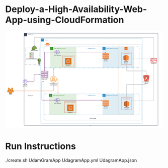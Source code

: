 # Deploy-a-High-Availability-Web-App-using-CloudFormation
![alt text](https://github.com/BradMHunter/Deploy-a-High-Availability-Web-App-using-CloudFormation/blob/main/Deploy%20a%20high-availability%20web%20app.png)

# Run Instructions
./create.sh UdamGramApp UdagramApp.yml UdagramApp.json

